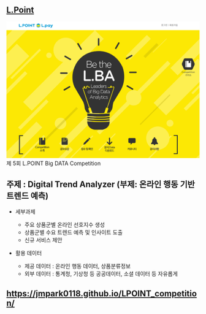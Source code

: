 ## [L.Point](https://competition.lpoint.com/index.tran)  
![](Lpoint.PNG)  
제 5회 L.POINT Big DATA Competition


## 주제 : Digital Trend Analyzer (부제: 온라인 행동 기반 트렌드 예측)  

* 세부과제
    + 주요 상품군별 온라인 선호지수 생성  
    + 상품군별 수요 트렌드 예측 및 인사이트 도출  
    + 신규 서비스 제안  

* 활용 데이터
    + 제공 데이터 : 온라인 행동 데이터, 상품분류정보
    + 외부 데이터 : 통계청, 기상청 등 공공데이터, 소셜 데이터 등 자유롭게 

## https://jmpark0118.github.io/LPOINT_competition/
